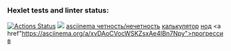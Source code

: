 ### Hexlet tests and linter status:
[![Actions Status](https://github.com/maidochka0/php-project-45/actions/workflows/hexlet-check.yml/badge.svg)](https://github.com/maidochka0/php-project-45/actions)
<a href="https://codeclimate.com/github/maidochka0/php-project-45/maintainability"><img src="https://api.codeclimate.com/v1/badges/503b3f3801b98d34aa0a/maintainability" /></a>
<a href="https://asciinema.org/a/T9sDOs73I7wCltEVb1LJ2feOI">asciinema четность/нечетность</a>
<a href="https://asciinema.org/a/dYvZKkA911asEM6l9WrhEbjZo">калькулятор</a>
<a href="https://asciinema.org/a/9err8B6aMwfHfiprlBPiw4HFZ">нод</a>
<a href"https://asciinema.org/a/xvDAoCVocWSKZsxAe4IBn7Npy">прогрессив</a>
